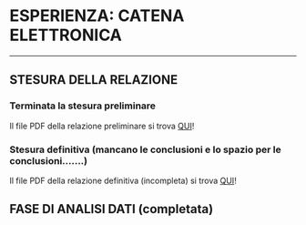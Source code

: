 # ESPERIENZA: CATENA ELETTRONICA

***

## STESURA DELLA RELAZIONE 

### Terminata la stesura preliminare

Il file PDF della relazione preliminare si trova
[QUI](https://nbviewer.jupyter.org/github/niklai99/physics_laboratory_2020_2021/blob/master/CATENA%20ELETTRONICA/Report/Report.pdf)!

### Stesura definitiva (mancano le conclusioni e lo spazio per le conclusioni.......)

Il file PDF della relazione definitiva (incompleta) si trova
[QUI](https://nbviewer.jupyter.org/github/niklai99/physics_laboratory_2020_2021/blob/master/CATENA%20ELETTRONICA/Testing%20new%20format/Report.pdf)!

## FASE DI ANALISI DATI (completata)

